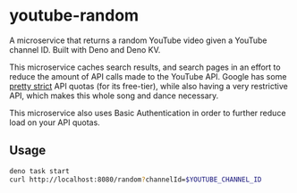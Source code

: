 # youtube-random

A microservice that returns a random YouTube video given a YouTube channel ID. Built with Deno and Deno KV.

This microservice caches search results, and search pages in an effort to reduce the amount of API calls made to the YouTube API. Google has some [pretty strict](https://developers.google.com/youtube/v3/determine_quota_cost) API quotas (for its free-tier), while also having a very restrictive API, which makes this whole song and dance necessary.

This microservice also uses Basic Authentication in order to further reduce load on your API quotas.

## Usage

```bash
deno task start
curl http://localhost:8080/random?channelId=$YOUTUBE_CHANNEL_ID
```
